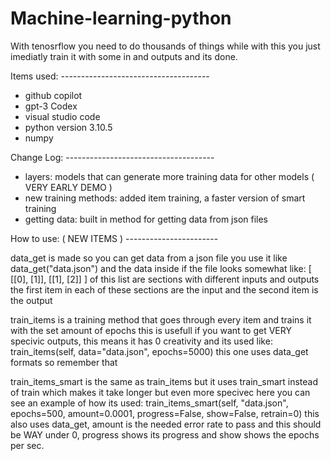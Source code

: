 # Machine-learning-python
With tenosrflow you need to do thousands of things while with this you just imediatly train it with some in and outputs and its done.

Items used: -------------------------------------

- github copilot
- gpt-3 Codex
- visual studio code
- python version 3.10.5
- numpy

Change Log: -------------------------------------

- layers: models that can generate more training data for other models ( VERY EARLY DEMO )
- new training methods: added item training, a faster version of smart training
- getting data: built in method for getting data from json files

How to use: ( NEW ITEMS ) -----------------------

data_get is made so you can get data from a json file
you use it like data_get("data.json") and the data inside if the file looks somewhat like:
[ [[0], [1]], [[1], [2]] ] of this list are sections with different inputs and outputs
the first item in each of these sections are the input and the second item is the output

train_items is a training method that goes through every item and trains it with the set amount of epochs
this is usefull if you want to get VERY specivic outputs, this means it has 0 creativity
and its used like: train_items(self, data="data.json", epochs=5000) this one uses data_get formats so remember that

train_items_smart is the same as train_items but it uses train_smart instead of train which makes it take longer but even more specivec
here you can see an example of how its used: train_items_smart(self, "data.json", epochs=500, amount=0.0001, progress=False, show=False, retrain=0)
this also uses data_get, amount is the needed error rate to pass and this should be WAY under 0, progress shows its progress and show shows the epochs per sec.

